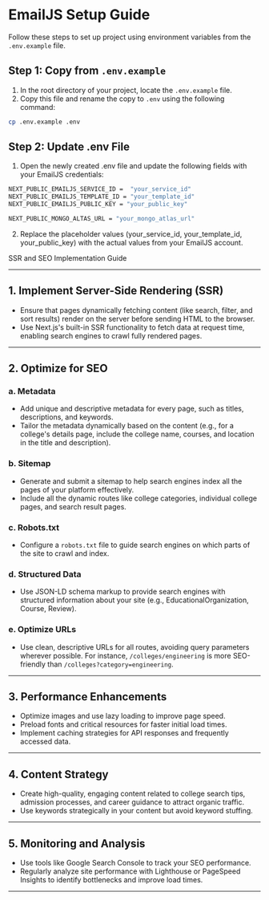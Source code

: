 # EmailJS Setup Guide

Follow these steps to set up project using environment variables from the `.env.example` file.

## Step 1: Copy from `.env.example`

1. In the root directory of your project, locate the `.env.example` file.
2. Copy this file and rename the copy to `.env` using the following command:

```bash
cp .env.example .env
```
## Step 2: Update .env File
1. Open the newly created .env file and update the following fields with your EmailJS credentials:

``` bash
NEXT_PUBLIC_EMAILJS_SERVICE_ID =  "your_service_id"
NEXT_PUBLIC_EMAILJS_TEMPLATE_ID = "your_template_id"
NEXT_PUBLIC_EMAILJS_PUBLIC_KEY = "your_public_key"

NEXT_PUBLIC_MONGO_ALTAS_URL = "your_mongo_atlas_url"
```

2. Replace the placeholder values (your_service_id, your_template_id, your_public_key) with the actual values from your EmailJS account.


SSR and SEO Implementation Guide

---

## 1. Implement Server-Side Rendering (SSR)
- Ensure that pages dynamically fetching content (like search, filter, and sort results) render on the server before sending HTML to the browser.
- Use Next.js's built-in SSR functionality to fetch data at request time, enabling search engines to crawl fully rendered pages.

---

## 2. Optimize for SEO

### a. Metadata
- Add unique and descriptive metadata for every page, such as titles, descriptions, and keywords.
- Tailor the metadata dynamically based on the content (e.g., for a college's details page, include the college name, courses, and location in the title and description).

### b. Sitemap
- Generate and submit a sitemap to help search engines index all the pages of your platform effectively.
- Include all the dynamic routes like college categories, individual college pages, and search result pages.

### c. Robots.txt
- Configure a `robots.txt` file to guide search engines on which parts of the site to crawl and index.

### d. Structured Data
- Use JSON-LD schema markup to provide search engines with structured information about your site (e.g., EducationalOrganization, Course, Review).

### e. Optimize URLs
- Use clean, descriptive URLs for all routes, avoiding query parameters wherever possible. For instance, `/colleges/engineering` is more SEO-friendly than `/colleges?category=engineering`.

---

## 3. Performance Enhancements
- Optimize images and use lazy loading to improve page speed.
- Preload fonts and critical resources for faster initial load times.
- Implement caching strategies for API responses and frequently accessed data.

---

## 4. Content Strategy
- Create high-quality, engaging content related to college search tips, admission processes, and career guidance to attract organic traffic.
- Use keywords strategically in your content but avoid keyword stuffing.

---

## 5. Monitoring and Analysis
- Use tools like Google Search Console to track your SEO performance.
- Regularly analyze site performance with Lighthouse or PageSpeed Insights to identify bottlenecks and improve load times.

---

